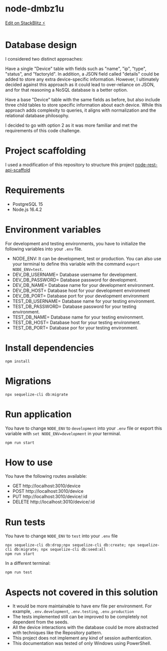 # node-dmbz1u

[Edit on StackBlitz ⚡️](https://stackblitz.com/edit/express-simple-n32cyz)

# Database design

I considered two distinct approaches:

Have a single "Device" table with fields such as "name", "ip", "type", "status", and "factoryId". In addition, a JSON field called "details" could be added to store any extra device-specific information. However, I ultimately decided against this approach as it could lead to over-reliance on JSON, and for that reasoning a NoSQL database is a better option.

Have a base "Device" table with the same fields as before, but also include three child tables to store specific information about each device. While this approach adds complexity to queries, it aligns with normalization and the relational database philosophy.

I decided to go with option 2 as it was more familiar and met the requirements of this code challenge.

# Project scaffolding

I used a modification of this repository to structure this project
[node-rest-api-scaffold](https://github.com/lionphilips/node-rest-api-scaffold)

# Requirements

- PostgreSQL 15
- Node.js 16.4.2

# Environment variables

For development and testing environments, you have to initialize the following variables into your `.env` file.

- NODE_ENV: It can be development, test or production. You can also use your terminal to define this variable with the command `export NODE_ENV=test`.
- DEV_DB_USERNAME= Database username for development.
- DEV_DB_PASSWORD= Database password for development.
- DEV_DB_NAME= Database name for your development environment.
- DEV_DB_HOST= Database host for your development environment
- DEV_DB_PORT= Database port for your development environment
- TEST_DB_USERNAME= Database name for your testing environment.
- TEST_DB_PASSWORD= Database password for your testing environment.
- TEST_DB_NAME= Database name for your testing environment.
- TEST_DB_HOST= Database host for your testing environment.
- TEST_DB_PORT= Database por for your testing environment.

# Install dependencies

```
npm install
```

# Migrations

```
npx sequelize-cli db:migrate
```

# Run application

You have to change `NODE_ENV` to `development` into your `.env` file or export this variable with `set NODE_ENV=development` in your terminal.

```
npm run start
```

# How to use

You have the following routes available:

- GET http://localhost:3010/device
- POST http://localhost:3010/device
- PUT http://localhost:3010/device/:id
- DELETE http://localhost:3010/device/:id

# Run tests

You have to change `NODE_ENV` to `test` into your `.env` file

```
npx sequelize-cli db:drop;npx sequelize-cli db:create; npx sequelize-cli db:migrate; npx sequelize-cli db:seed:all
npm run start
```

In a different terminal:

```
npm run test
```

# Aspects not covered in this solution

- It would be more maintainable to have env file per environment. For example, `.env.development`, `.env.testing`, `.env.production`
- The tests implemented still can be improved to be completely not dependent from the seeds.
- All the device interactions with the database could be more abstracted with techniques like the Repository pattern.
- This project does not implement any kind of session authentication.
- This documentation was tested of only Windows using PowerShell.
